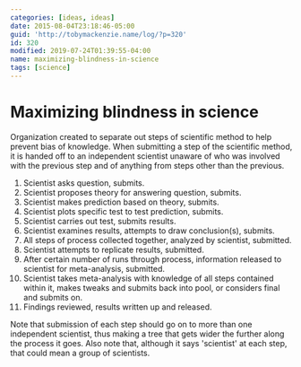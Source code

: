 ```yaml
---
categories: [ideas, ideas]
date: 2015-08-04T23:18:46-05:00
guid: 'http://tobymackenzie.name/log/?p=320'
id: 320
modified: 2019-07-24T01:39:55-04:00
name: maximizing-blindness-in-science
tags: [science]
---
```


Maximizing blindness in science
===============================

Organization created to separate out steps of scientific method to help prevent bias of knowledge.  When submitting a step of the scientific method, it is handed off to an independent scientist unaware of who was involved with the previous step and of anything from steps other than the previous.

<!--more-->

1. Scientist asks question, submits.
2. Scientist proposes theory for answering question, submits.
3. Scientist makes prediction based on theory, submits.
4. Scientist plots specific test to test prediction, submits.
5. Scientist carries out test, submits results.
6. Scientist examines results, attempts to draw conclusion(s), submits.
7. All steps of process collected together, analyzed by scientist, submitted.
8. Scientist attempts to replicate results, submitted.
9. After certain number of runs through process, information released to scientist for meta-analysis, submitted.
10. Scientist takes meta-analysis with knowledge of all steps contained within it, makes tweaks and submits back into pool, or considers final and submits on.
11. Findings reviewed, results written up and released.

Note that submission of each step should go on to more than one independent scientist, thus making a tree that gets wider the further along the process it goes.  Also note that, although it says 'scientist' at each step, that could mean a group of scientists.
